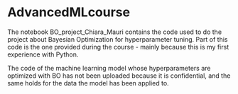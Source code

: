 # AdvancedMLcourse

The notebook BO_project_Chiara_Mauri contains the code used to do the project about Bayesian Optimization for hyperparameter tuning. Part of this code is the one provided during the course - mainly because this is my first experience with Python. 

The code of the machine learning model whose hyperparameters are optimized with BO has not been uploaded because it is confidential, and the same holds for the data the model has been applied to. 
